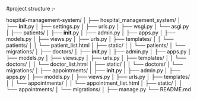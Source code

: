 #project structure :-

hospital-management-system/
│
├── hospital_management_system/
│   ├── __init__.py
│   ├── settings.py
│   ├── urls.py
│   ├── wsgi.py
│   └── asgi.py
│
├── patients/
│   ├── __init__.py
│   ├── admin.py
│   ├── apps.py
│   ├── models.py
│   ├── views.py
│   ├── urls.py
│   ├── templates/
│   │   └── patients/
│   │       └── patient_list.html
│   ├── static/
│   │   └── patients/
│   └── migrations/
│
├── doctors/
│   ├── __init__.py
│   ├── admin.py
│   ├── apps.py
│   ├── models.py
│   ├── views.py
│   ├── urls.py
│   ├── templates/
│   │   └── doctors/
│   │       └── doctor_list.html
│   ├── static/
│   │   └── doctors/
│   └── migrations/
│
├── appointments/
│   ├── __init__.py
│   ├── admin.py
│   ├── apps.py
│   ├── models.py
│   ├── views.py
│   ├── urls.py
│   ├── templates/
│   │   └── appointments/
│   │       └── appointment_list.html
│   ├── static/
│   │   └── appointments/
│   └── migrations/
│
├── manage.py
└── README.md
